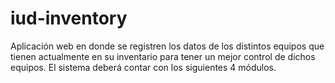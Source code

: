 # iud-inventory
Aplicación web en donde se registren los datos de los distintos equipos que tienen actualmente en su inventario para tener un mejor control de dichos equipos. El sistema deberá contar con los siguientes 4 módulos.
